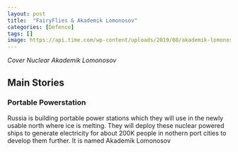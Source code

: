 ```yaml
---
layout: post
title:  "FairyFlies & Akademik Lomonosov"
categories: [Defence]
tags: []
image: https://api.time.com/wp-content/uploads/2019/08/akademik-lomonosov.jpg
---
```


*Cover Nuclear Akademik Lomonosov*

## Main Stories

### Portable Powerstation
Russia is building portable power stations which they will use in the newly usable north where ice is melting. They will deploy these nuclear powered ships to generate electricity for about 200K people in nothern port cities to develop them further. It is named Akademik Lomonosov